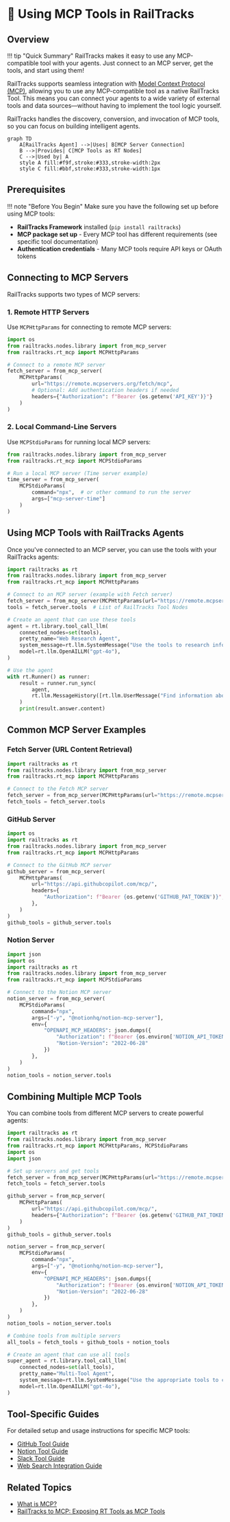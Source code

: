 # 🔧 Using MCP Tools in RailTracks

## Overview

!!! tip "Quick Summary"
    RailTracks makes it easy to use any MCP-compatible tool with your agents. Just connect to an MCP server, get the tools, and start using them!

RailTracks supports seamless integration with [Model Context Protocol (MCP)](index.md), allowing you to use any MCP-compatible tool as a native RailTracks Tool. This means you can connect your agents to a wide variety of external tools and data sources—without having to implement the tool logic yourself. 

RailTracks handles the discovery, conversion, and invocation of MCP tools, so you can focus on building intelligent agents.

```mermaid
graph TD
    A[RailTracks Agent] -->|Uses| B[MCP Server Connection]
    B -->|Provides| C[MCP Tools as RT Nodes]
    C -->|Used by| A
    style A fill:#f9f,stroke:#333,stroke-width:2px
    style C fill:#bbf,stroke:#333,stroke-width:1px
```

## Prerequisites

!!! note "Before You Begin"
    Make sure you have the following set up before using MCP tools:

- **RailTracks Framework** installed (`pip install railtracks`)
- **MCP package set up** - Every MCP tool has different requirements (see specific tool documentation)
- **Authentication credentials** - Many MCP tools require API keys or OAuth tokens

## Connecting to MCP Servers

RailTracks supports two types of MCP servers:

### 1. Remote HTTP Servers

Use `MCPHttpParams` for connecting to remote MCP servers:

```python
import os
from railtracks.nodes.library import from_mcp_server
from railtracks.rt_mcp import MCPHttpParams

# Connect to a remote MCP server
fetch_server = from_mcp_server(
    MCPHttpParams(
        url="https://remote.mcpservers.org/fetch/mcp",
        # Optional: Add authentication headers if needed
        headers={"Authorization": f"Bearer {os.getenv('API_KEY')}"}
    )
)
```

### 2. Local Command-Line Servers

Use `MCPStdioParams` for running local MCP servers:

```python
from railtracks.nodes.library import from_mcp_server
from railtracks.rt_mcp import MCPStdioParams

# Run a local MCP server (Time server example)
time_server = from_mcp_server(
    MCPStdioParams(
        command="npx",  # or other command to run the server
        args=["mcp-server-time"]
    )
)
```

## Using MCP Tools with RailTracks Agents

Once you've connected to an MCP server, you can use the tools with your RailTracks agents:

```python
import railtracks as rt
from railtracks.nodes.library import from_mcp_server
from railtracks.rt_mcp import MCPHttpParams

# Connect to an MCP server (example with Fetch server)
fetch_server = from_mcp_server(MCPHttpParams(url="https://remote.mcpservers.org/fetch/mcp"))
tools = fetch_server.tools  # List of RailTracks Tool Nodes

# Create an agent that can use these tools
agent = rt.library.tool_call_llm(
    connected_nodes=set(tools),
    pretty_name="Web Research Agent",
    system_message=rt.llm.SystemMessage("Use the tools to research information online."),
    model=rt.llm.OpenAILLM("gpt-4o"),
)

# Use the agent
with rt.Runner() as runner:
    result = runner.run_sync(
        agent, 
        rt.llm.MessageHistory([rt.llm.UserMessage("Find information about RailTracks")])
    )
    print(result.answer.content)
```

## Common MCP Server Examples

### Fetch Server (URL Content Retrieval)

```python
import railtracks as rt
from railtracks.nodes.library import from_mcp_server
from railtracks.rt_mcp import MCPHttpParams

# Connect to the Fetch MCP server
fetch_server = from_mcp_server(MCPHttpParams(url="https://remote.mcpservers.org/fetch/mcp"))
fetch_tools = fetch_server.tools
```

### GitHub Server

```python
import os
import railtracks as rt
from railtracks.nodes.library import from_mcp_server
from railtracks.rt_mcp import MCPHttpParams

# Connect to the GitHub MCP server
github_server = from_mcp_server(
    MCPHttpParams(
        url="https://api.githubcopilot.com/mcp/",
        headers={
            "Authorization": f"Bearer {os.getenv('GITHUB_PAT_TOKEN')}",
        },
    )
)
github_tools = github_server.tools
```

### Notion Server

```python
import json
import os
import railtracks as rt
from railtracks.nodes.library import from_mcp_server
from railtracks.rt_mcp import MCPStdioParams

# Connect to the Notion MCP server
notion_server = from_mcp_server(
    MCPStdioParams(
        command="npx",
        args=["-y", "@notionhq/notion-mcp-server"],
        env={
            "OPENAPI_MCP_HEADERS": json.dumps({
                "Authorization": f"Bearer {os.environ['NOTION_API_TOKEN']}",
                "Notion-Version": "2022-06-28"
            })
        },
    )
)
notion_tools = notion_server.tools
```

## Combining Multiple MCP Tools

You can combine tools from different MCP servers to create powerful agents:

```python
import railtracks as rt
from railtracks.nodes.library import from_mcp_server
from railtracks.rt_mcp import MCPHttpParams, MCPStdioParams
import os
import json

# Set up servers and get tools
fetch_server = from_mcp_server(MCPHttpParams(url="https://remote.mcpservers.org/fetch/mcp"))
fetch_tools = fetch_server.tools

github_server = from_mcp_server(
    MCPHttpParams(
        url="https://api.githubcopilot.com/mcp/",
        headers={"Authorization": f"Bearer {os.getenv('GITHUB_PAT_TOKEN')}"},
    )
)
github_tools = github_server.tools

notion_server = from_mcp_server(
    MCPStdioParams(
        command="npx",
        args=["-y", "@notionhq/notion-mcp-server"],
        env={
            "OPENAPI_MCP_HEADERS": json.dumps({
                "Authorization": f"Bearer {os.environ['NOTION_API_TOKEN']}",
                "Notion-Version": "2022-06-28"
            })
        },
    )
)
notion_tools = notion_server.tools

# Combine tools from multiple servers
all_tools = fetch_tools + github_tools + notion_tools

# Create an agent that can use all tools
super_agent = rt.library.tool_call_llm(
    connected_nodes=set(all_tools),
    pretty_name="Multi-Tool Agent",
    system_message=rt.llm.SystemMessage("Use the appropriate tools to complete tasks."),
    model=rt.llm.OpenAILLM("gpt-4o"),
)
```

## Tool-Specific Guides

For detailed setup and usage instructions for specific MCP tools:

- [GitHub Tool Guide](../guides/github.md)
- [Notion Tool Guide](../guides/notion.md)
- [Slack Tool Guide](../guides/slack.md)
- [Web Search Integration Guide](../guides/websearch_integration.md)

## Related Topics

- [What is MCP?](index.md)
- [RailTracks to MCP: Exposing RT Tools as MCP Tools](RTtoMCP.md)